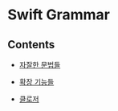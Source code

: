 # Swift Grammar

## Contents

- [자잘한 문법들](https://github.com/undervineg/Practices/tree/master/Swift%20Grammer/Minor%20Grammars)

- [확장 기능들](https://github.com/undervineg/Practices/tree/master/Swift%20Grammer/Extension)

- [클로저](https://github.com/undervineg/Practices/tree/master/Swift%20Grammer/Closure)